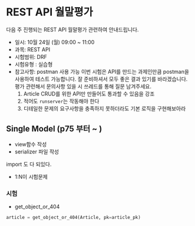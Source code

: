 # REST API 월말평가

다음 주 진행되는 REST API 월말평가 관련하여 안내드립니다.

- 일시: 10월 24일 (월) 09:00 ~ 11:00
- 과목: REST API
- 시험범위: DRF
- 시험유형 : 실습형
- 참고사항: postman 사용 가능 이번 시험은 API를 만드는 과제인만큼 postman을 사용하여 테스트 가능합니다. 잘 준비하셔서 모두 좋은 결과 있기를 바라겠습니다. 평가 관련해서 문의사항 있을 시 쓰레드를 통해 질문 남겨주세요.
  1. Article CRUD를 위한 API만 만들어도 통과할 수 있음을 강조
  2. 적어도 `runserver`는 작동해야 한다
  3. 디테일한 문제의 요구사항을 충족하지 못하더라도 기본 로직을 구현해보아라



## Single Model (p75 부터 ~ )

- view함수 작성
- serializer 파일 작성

import 도 다 되있다.



- 1:N이 시험문제

### 시험

- get_object_or_404

```python
article = get_object_or_404(Article, pk=article_pk)
```

